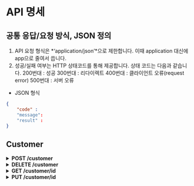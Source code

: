 # API 명세
## 공통 응답/요청 방식, JSON 정의
1. API 요청 형식은  *‘application/json’*으로 제한합니다. 이때 application 대신에 app으로 줄여서 씁니다.
2. 성공/실패 여부는 HTTP 상태코드를 통해 제공합니다. 상태 코드는 다음과 같습니다.
200번대 : 성공
300번대 : 리다이렉트
400번대 : 클라이언트 오류(request error)
500번대 : 서버 오류

- JSON 형식
```json
{
	"code" : 
	"message":
	"result" : 
}
```

## Customer
<details>
  <summary><strong>POST /customer</strong></summary>
  
  > 고객 정보 등록  
  - **Header**: None  
  - **Request**:
    - *name(string): 이름
    - *nrc_no(string): 주민번호
    - *date_of_birth(string): 생년월일
    - *gender(enum): 성별
    - *phone_number(string): 전화번호
    - email(string): 이메일
    - *loan_type(enum): 대출 구분
    - *cp_number(enum): 관리 코드
    - *home_address(string): 집 주소
    - *home_postal_code(string): 집 우편번호
    - office_address(string): 사무실 주소
    - office_postal_code(string): 사무실 우편번호
    - details([string]): 추가 정보
    - image(???): 사진  
  - **Response**: None
</details>
<details>
  <summary><strong>DELETE /customer</strong></summary>
  
  > 고객 정보 삭제  
  - **Header**: None  
  - **Request**:
    - *id(int)*: ID  
  - **Response**: None
</details>
<details>
  <summary><strong>GET /customer/id</strong></summary>
  
  > 고객 정보 조회
  - **Header**: None
  - **Request**:
    - id(int): id
  - **Response**:
    - name(string): 이름
    - nrc_no(string): 주민번호
    - date_of_birth(string): 생년월일
    - gender(enum): 성별
    - phone_number(string): 전화번호
    - email(string): 이메일
    - loan_type(enum): 대출 구분
    - cp_number(enum): 관리 코드
    - home_address(string): 집 주소
    - home_postal_code(string): 집 우편번호
    - office_address(string): 사무실 주소
    - office_postal_code(string): 사무실 우편번호
    - details([string]): 추가 정보
    - image(???): 사진
</details>
<details>
  <summary><strong>PUT /customer/id</strong></summary>
  
  > 고객 정보 수정  
  - **Header**: None  
  - **Request**:
    - name(string): 이름
    - nrc_no(string): 주민번호
    - date_of_birth(string): 생년월일
    - gender(enum): 성별
    - phone_number(string): 전화번호
    - email(string): 이메일
    - loan_type(enum): 대출 구분
    - cp_number(enum): 관리 코드
    - home_address(string): 집 주소
    - home_postal_code(string): 집 우편번호
    - office_address(string): 사무실 주소
    - office_postal_code(string): 사무실 우편번호
    - details([string]): 추가 정보
    - image(???): 사진  
  - **Response**: None
</details>

